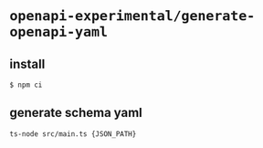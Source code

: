 # `openapi-experimental/generate-openapi-yaml`

## install
```
$ npm ci
```

## generate schema yaml
```
ts-node src/main.ts {JSON_PATH}
```
